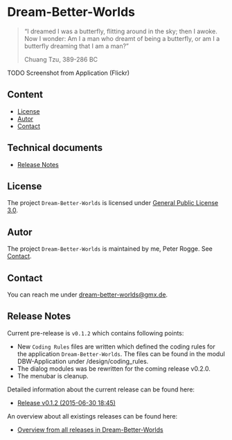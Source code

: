 Dream-Better-Worlds
===================

> “I dreamed I was a butterfly, flitting around in the sky; then I awoke. Now I 
> wonder: Am I a man who dreamt of being a butterfly, or am I a butterfly dreaming 
> that I am a man?”
> 
> Chuang Tzu, 389-286 BC


TODO Screenshot from Application (Flickr)



Content
-------
* [License](#License)
* [Autor](#Autor)
* [Contact](#Contact)


Technical documents
-------------------
* [Release Notes](#ReleaseNotes)



[//]: # (Content)
License<a name="License" />
-------

The project `Dream-Better-Worlds` is licensed under [General Public License 3.0].



Autor<a name="Autor" />
-----

The project `Dream-Better-Worlds` is maintained by me, Peter Rogge. See [Contact](#Contact).



Contact<a name="Contact" />
-------

You can reach me under <dream-better-worlds@gmx.de>.



[//]: # (Technical documents)
Release Notes<a name="ReleaseNotes" />
-------------

Current pre-release is `v0.1.2` which contains following points:
* New `Coding Rules` files are written which defined the coding rules for 
      the application `Dream-Better-Worlds`. The files can be found in the modul 
      DBW-Application under /design/coding_rules.
* The dialog modules was be rewritten for the coming release v0.2.0.
* The menubar is cleanup.

Detailed information about the current release can be found here:
* [Release v0.1.2 (2015-06-30 18:45)]

An overview about all existings releases can be found here:
* [Overview from all releases in Dream-Better-Worlds]



[//]: # (Links)
[General Public License 3.0]:http://www.gnu.org/licenses/gpl-3.0.en.html
[Overview from all releases in Dream-Better-Worlds]:https://github.com/Naoghuman/Dream-Better-Worlds/releases
[Release v0.1.2 (2015-06-30 18:45)]:https://github.com/Naoghuman/Dream-Better-Worlds/releases/tag/v0.1.2

